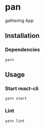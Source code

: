 # pan
gathering App

## Installation
### Dependencies
```
yarn
```
## Usage
### Start react-cli
```
yarn start
```
### Lint
```
yarn lint
```
